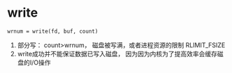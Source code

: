 # write
`wrnum = write(fd, buf, count)`
1. 部分写： count>wrnum， 磁盘被写满，或者进程资源的限制 RLIMIT_FSIZE
2. write成功并不能保证数据已写入磁盘， 因为因为内核为了提高效率会缓存磁盘的I/O操作